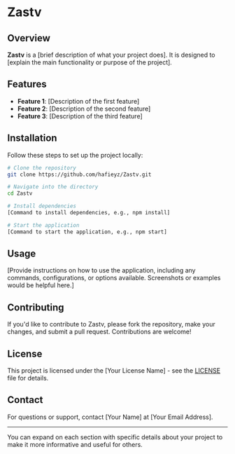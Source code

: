 # Zastv

## Overview
**Zastv** is a [brief description of what your project does]. It is designed to [explain the main functionality or purpose of the project].

## Features
- **Feature 1**: [Description of the first feature]
- **Feature 2**: [Description of the second feature]
- **Feature 3**: [Description of the third feature]

## Installation
Follow these steps to set up the project locally:

```bash
# Clone the repository
git clone https://github.com/hafieyz/Zastv.git

# Navigate into the directory
cd Zastv

# Install dependencies
[Command to install dependencies, e.g., npm install]

# Start the application
[Command to start the application, e.g., npm start]
```

## Usage
[Provide instructions on how to use the application, including any commands, configurations, or options available. Screenshots or examples would be helpful here.]

## Contributing
If you'd like to contribute to Zastv, please fork the repository, make your changes, and submit a pull request. Contributions are welcome!

## License
This project is licensed under the [Your License Name] - see the [LICENSE](LICENSE) file for details.

## Contact
For questions or support, contact [Your Name] at [Your Email Address].

---

You can expand on each section with specific details about your project to make it more informative and useful for others.
